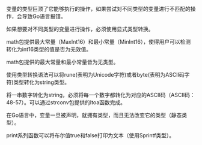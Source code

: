 变量的类型巨顶了它能够执行的操作，如果尝试对不同类型的变量进行不匹配的操作，会导致Go语言报错。

如果想要对不同类型的变量进行操作，必须使用显式类型转换。

math包提供最大常量（MaxInt16）和最小常量（MinInt16），使得用户可以检测转化为int16类型的值是否为无效值。

math包提供的最大常量和最小常量皆为无类型。

使用类型转换语法可以将rune(表明为Unicode字符)或者byte(表明为ASCII码字符)类型转化为string类型。

将一串数字转化为string，必须将每一个数字都转化为对应的ASCII码（ASCII码：48-57）。可以通过strconv包提供的Itoa函数完成。

在Go语言中，变量一旦被声明，就拥有类型，而且无法改变它的类型（静态类型）。

print系列函数可以将布尔值true和false打印为文本（使用Sprintf类型）。